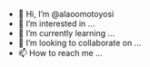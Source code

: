 - 👋 Hi, I’m @alaoomotoyosi
- 👀 I’m interested in ...
- 🌱 I’m currently learning ...
- 💞️ I’m looking to collaborate on ...
- 📫 How to reach me ...

<!---
alaoomotoyosi/alaoomotoyosi is a ✨ special ✨ repository because its `README.md` (this file) appears on your GitHub profile.
You can click the Preview link to take a look at your changes.
--->
